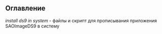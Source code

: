 ## Оглавление
_install ds9 in system_ - файлы и скрипт для прописывания приложения SAOImageDS9 в систему